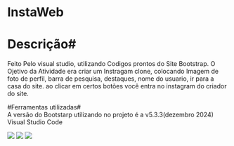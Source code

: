# InstaWeb #

# Descrição# 
 Feito Pelo visual studio, utilizando Codigos prontos do Site Bootstrap. O Ojetivo da Atividade era criar um Instragam clone, colocando Imagem de foto de perfil, barra de pesquisa, destaques, nome do usuario, ir para a casa do site. ao clicar em certos botões  você entra no instagram do criador do site.

#Ferramentas utilizadas# 
<br> A versão do Bootstarp utilizando no projeto é a v5.3.3(dezembro 2024)
<br> Visual Studio Code
<div>

 <img src="https://th.bing.com/th/id/OIP.LYV4JUVHw2mrdrYFgyXc5AAAAA?w=201&h=180&c=7&r=0&o=5&pid=1.7" />

<img src="https://th.bing.com/th/id/OIP.X_kC5KnewbLY61cfWn7AHgHaKd?w=122&h=180&c=7&r=0&o=5&pid=1.7" />

<img src="https://th.bing.com/th/id/OIP.D8nRQ3Ms0R1vvrTi_LwH8AHaKY?w=117&h=180&c=7&r=0&o=5&pid=1.7" />
</div>
